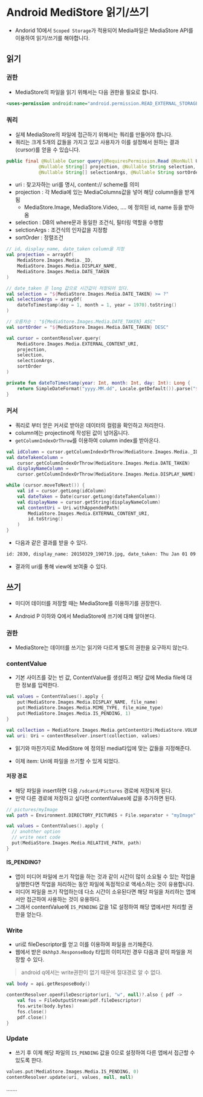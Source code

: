 # Android MediStore 읽기/쓰기

- Andorid 10에서 `Scoped Storage`가 적용되어 Media파일은 MediaStore API를 이용하여 읽기/쓰기를 해야합니다.

## 읽기

### 권한

- MediaStore의 파일을 읽기 위해서는 다음 권한을 필요로 합니다.

```xml
<uses-permission android:name="android.permission.READ_EXTERNAL_STORAGE" />
```

### 쿼리

- 실제 MediaStore의 파일에 접근하기 위해서는 쿼리를 만들어야 합니다.
- 쿼리는 크게 5개의 값들을 가지고 있고 사용자가 이를 설정해서 원하는 결과(cursor)를 얻을 수 있습니다.

```java
public final @Nullable Cursor query(@RequiresPermission.Read @NonNull Uri uri,
            @Nullable String[] projection, @Nullable String selection,
            @Nullable String[] selectionArgs, @Nullable String sortOrder)
```

- uri : 찾고자하는 uri를 명시, content:// scheme를 의미
- projection : 각 Media에 있는 MediaColumns값을 넣어 해당 column들을 받게 됨
  - MediaStore.Image, MediaStore.Video, .... 에 정의된 id, name 등을 받아옴
- selection : DB의 where문과 동일한 조건식, 필터링 역할을 수행함
- selctionArgs : 조건식의 인자값을 지정함
- sortOrder : 정렬조건

```kotlin
// id, display_name, date_taken column을 지정
val projection = arrayOf(
    MediaStore.Images.Media._ID,
    MediaStore.Images.Media.DISPLAY_NAME,
    MediaStore.Images.Media.DATE_TAKEN
)

// date_taken 은 long 값으로 시간값이 저장되어 있다.
val selection = "${MediaStore.Images.Media.DATE_TAKEN} >= ?"
val selectionArgs = arrayOf(
    dateToTimestamp(day = 1, month = 1, year = 1970).toString()
)

// 오름차순 : "${MediaStore.Images.Media.DATE_TAKEN} ASC"
val sortOrder = "${MediaStore.Images.Media.DATE_TAKEN} DESC"

val cursor = contentResolver.query(
    MediaStore.Images.Media.EXTERNAL_CONTENT_URI,
    projection,
    selection,
    selectionArgs,
    sortOrder
)

private fun dateToTimestamp(year: Int, month: Int, day: Int): Long {
    return SimpleDateFormat("yyyy.MM.dd", Locale.getDefault()).parse("$year.$month.$day")?.time ?: 0
}
```

### 커서

- 쿼리로 부터 얻은 커서로 받아온 데이터의 컬럼을 확인하고 처리한다.
- column에는 projectino에 작성된 값이 넘어옵니다.
- `getColumnIndexOrThrow`를 이용하여 column index를 받아온다.

```kotlin
val idColumn = cursor.getColumnIndexOrThrow(MediaStore.Images.Media._ID)
val dateTakenColumn =
    cursor.getColumnIndexOrThrow(MediaStore.Images.Media.DATE_TAKEN)
val displayNameColumn =
    cursor.getColumnIndexOrThrow(MediaStore.Images.Media.DISPLAY_NAME)

while (cursor.moveToNext()) {
    val id = cursor.getLong(idColumn)
    val dateTaken = Date(cursor.getLong(dateTakenColumn))
    val displayName = cursor.getString(displayNameColumn)
    val contentUri = Uri.withAppendedPath(
        MediaStore.Images.Media.EXTERNAL_CONTENT_URI,
        id.toString()
    )
}
```
- 다음과 같은 결과를 받을 수 있다.

```tex
id: 2830, display_name: 20150329_190719.jpg, date_taken: Thu Jan 01 09:00:00 GMT+09:00 1970, content_uri: content://media/external/images/media/2830
```

- 결과의 uri를 통해 view에 보여줄 수 있다.

## 쓰기

- 미디어 데이터를 저장할 때는 MediaStore를 이용하기를 권장한다.

- Android P 이하와 Q에서 MediaStore에 쓰기에 대해 알아본다.

### 권한

- MediaStore는 데이터를 쓰기는 읽기와 다르게 별도의 권한을 요구하지 않는다.

### contentValue

- 기본 사이즈를 갖는 빈 값, ContentValue를 생성하고 해당 값에 Media file에 대한 정보를 입력한다.

```kotlin
val values = ContentValues().apply {
    put(MediaStore.Images.Media.DISPLAY_NAME, file_name)
    put(MediaStore.Images.Media.MIME_TYPE, file_mime_type)
    put(MediaStore.Images.Media.IS_PENDING, 1)
}

val collection = MediaStore.Images.Media.getContentUri(MediaStore.VOLUME_EXTERNAL_PRIMARY)
val uri: Uri = contentResolver.insert(collection, values)
```

- 읽기와 마찬가지로 MediStore 에 정의된 media타입에 맞는 값들을 지정해준다.

- 이제 item: Uri에 파일을 쓰기할 수 있게 되었다.

#### 저장 경로

- 해당 파일을 insert하면 다음 `/sdcard/Pictures` 경로에 저장되게 된다.
- 만약 다른 경로에 저장하고 싶다면 contentValues에 값을 추가하면 된다.

```kotlin
// pictures/myImage
val path = Environment.DIRECTORY_PICTURES + File.separator + "myImage"

val values = ContentValues().apply {
  // anohther option
  // write next code
  put(MediaStore.Images.Media.RELATIVE_PATH, path)
}
```

#### IS_PENDING?

- 앱이 미디어 파일에 쓰기 작업을 하는 것과 같이 시간이 많이 소요될 수 있는 작업을 실행한다면 작업을 처리하는 동안 파일에 독점적으로 액세스하는 것이 유용합니다.
- 미디어 파일을 쓰기 작업하는데 다소 시간이 소유된다면 해당 파일을 처리하는 앱에서만 접근하여 사용하는 것이 유용하다.
- 그래서 contentValue에 `IS_PENDING` 값을 1로 설정하여 해당 앱에서만 처리할 권한을 얻는다.

### Write

- uri로 fileDescriptor를 얻고 이를 이용하여 파일을 쓰기해준다.
- 웹에서 받은 `Okhhp3.ResponseBody` 타입의 이미지인 경우 다음과 같이 파일을 저장할 수 있다.

> android q에서는 write권한이 없기 때문에 절대경로 알 수 없다.

```kotlin
val body = api.getResposeBody()

contentResolver.openFileDescriptor(uri, "w", null)?.also { pdf ->
    val fos = FileOutputStream(pdf.fileDescriptor)
    fos.write(body.bytes)
    fos.close()
    pdf.close()
}
```

### Update

- 쓰기 후 이제 해당 파일의 `IS_PENDING` 값을 0으로 설정하여 다른 앱에서 접근할 수 있도록 한다.

```kotlin
values.put(MediaStore.Images.Media.IS_PENDING, 0)
contentResolver.update(uri, values, null, null)
```



.......
